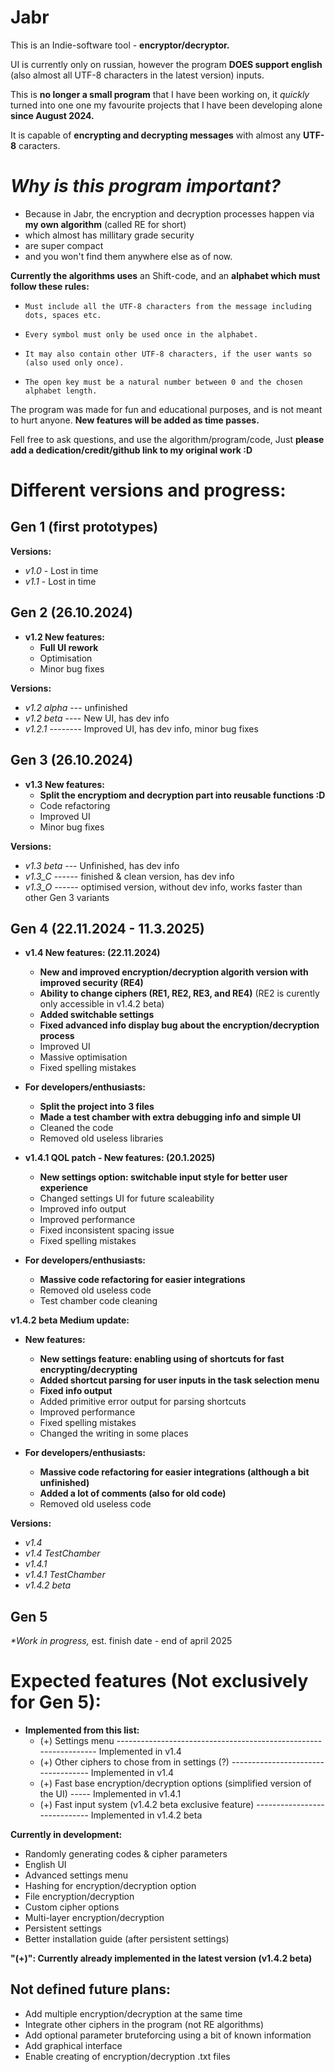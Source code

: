 # Jabr
This is an Indie-software tool - **encryptor/decryptor.**

UI is currently only on russian, however the program **DOES support english** (also almost all UTF-8 characters in the latest version) inputs.

This is **no longer a small program** that I have been working on, it _quickly_ turned into one one my favourite projects that I have been developing alone **since August 2024.**

It is capable of **encrypting and decrypting messages** with almost any **UTF-8** caracters.


# _Why is this program important?_
- Because in Jabr, the encryption and decryption processes happen via **my own algorithm** (called RE for short)
- which almost has millitary grade security
- are super compact
- and you won't find them anywhere else as of now.

**Currently the algorithms uses** an Shift-code, and an **alphabet which must follow these rules:**
 -     Must include all the UTF-8 characters from the message including dots, spaces etc.
 -     Every symbol must only be used once in the alphabet.
 -     It may also contain other UTF-8 characters, if the user wants so (also used only once).
 -     The open key must be a natural number between 0 and the chosen alphabet length.

The program was made for fun and educational purposes, and is not meant to hurt anyone.
**New features will be added as time passes.**

Fell free to ask questions, and use the algorithm/program/code, 
Just **please add a dedication/credit/github link to my original work :D**




# Different versions and progress:

## **Gen 1 (first prototypes)**
**Versions:**
- _v1.0_ - Lost in time
- _v1.1_ - Lost in time






## **Gen 2 (26.10.2024)**

- **v1.2 New features:**
    - **Full UI rework**
    - Optimisation
    - Minor bug fixes

**Versions:**
- _v1.2 alpha_ --- unfinished
- _v1.2 beta_  ---- New UI, has dev info
- _v1.2.1_ -------- Improved UI, has dev info, minor bug fixes






## **Gen 3 (26.10.2024)**

- **v1.3 New features:**
    - **Split the encryptiom and decryption part into reusable functions :D**
    - Code refactoring
    - Improved UI
    - Minor bug fixes

**Versions:**
- _v1.3 beta_ --- Unfinished, has dev info
- _v1.3_C_ ------ finished & clean version, has dev info
- _v1.3_O_ ------ optimised version, without dev info, works faster than other Gen 3 variants






## **Gen 4 (22.11.2024 - 11.3.2025)**

- **v1.4 New features: (22.11.2024)**
    - **New and improved encryption/decryption algorith version with improved security (RE4)**
    - **Ability to change ciphers (RE1,  RE2,  RE3,  and  RE4)** (RE2 is curently only accessible in v1.4.2 beta)
    - **Added switchable settings**
    - **Fixed advanced info display bug about the encryption/decryption process**
    - Improved UI
    - Massive optimisation
    - Fixed spelling mistakes
    
- **For developers/enthusiasts:**
    - **Split the project into 3 files**
    - **Made a test chamber with extra debugging info and simple UI**
    - Cleaned the code
    - Removed old useless libraries




- **v1.4.1 QOL patch - New features: (20.1.2025)**
    - **New settings option: switchable input style for better user experience**
    - Changed settings UI for future scaleability
    - Improved info output
    - Improved performance
    - Fixed inconsistent spacing issue
    - Fixed spelling mistakes

- **For developers/enthusiasts:**
    - **Massive code refactoring for easier integrations**
    - Removed old useless code
    - Test chamber code cleaning




**v1.4.2 beta Medium update:**
- **New features:**
    - **New settings feature: enabling using of shortcuts for fast encrypting/decrypting**
    - **Added shortcut parsing for user inputs in the task selection menu**
    - **Fixed info output**
    - Added primitive error output for parsing shortcuts
    - Improved performance
    - Fixed spelling mistakes
    - Changed the writing in some places


- **For developers/enthusiasts:**
    - **Massive code refactoring for easier integrations (although a bit unfinished)**
    - **Added a lot of comments (also for old code)**
    - Removed old useless code

**Versions:**
- _v1.4_
- _v1.4 TestChamber_
- _v1.4.1_
- _v1.4.1 TestChamber_
- _v1.4.2 beta_


## **Gen 5**
_*Work in progress,_ est. finish date - end of april 2025



# **Expected features (Not exclusively for Gen 5):**
- **Implemented from this list:**
    + (+)  Settings menu ----------------------------------------------------------------- Implemented in v1.4
    + (+)  Other ciphers to chose from in settings (?) ----------------------------------- Implemented in v1.4
    + (+)  Fast base encryption/decryption options (simplified version of the UI) ----- Implemented in v1.4.1
    + (+)  Fast input system (v1.4.2 beta exclusive feature) ----------------------------- Implemented in v1.4.2 beta
      
**Currently in development:**
- Randomly generating codes & cipher parameters
- English UI
- Advanced settings menu
- Hashing for encryption/decryption option
- File encryption/decryption
- Custom cipher options
- Multi-layer encryption/decryption
- Persistent settings
- Better installation guide (after persistent settings)

**"(+)": Currently already implemented in the latest version (v1.4.2 beta)**






## **Not defined future plans:**

- Add multiple encryption/decryption at the same time
- Integrate other ciphers in the program (not RE algorithms)
- Add optional parameter bruteforcing using a bit of known information
- Add graphical interface 
- Enable creating of encryption/decryption .txt files

